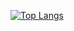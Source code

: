 [![Top Langs](https://github-readme-stats.vercel.app/api/top-langs/?username=edx0n&layout=gruvbox&theme=radical#gh-dark-mode-only)](https://github.com/edx0n/github-readme-stats)

